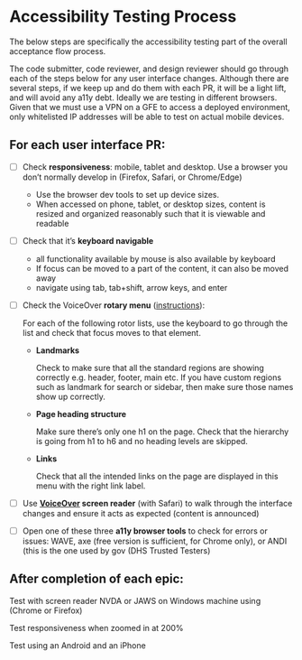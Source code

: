 <!-- prettier-ignore -->
# Accessibility Testing Process

The below steps are specifically the accessibility testing part of the overall acceptance flow process.

The code submitter, code reviewer, and design reviewer should go through each of the steps below for any user interface changes. Although there are several steps, if we keep up and do them with each PR, it will be a light lift, and will avoid any a11y debt. Ideally we are testing in different browsers. Given that we must use a VPN on a GFE to access a deployed environment, only whitelisted IP addresses will be able to test on actual mobile devices.

## For each user interface PR:

- [ ] Check **responsiveness**: mobile, tablet and desktop. Use a browser you don’t normally develop in (Firefox, Safari, or Chrome/Edge)

  - Use the browser dev tools to set up device sizes.
  - When accessed on phone, tablet, or desktop sizes, content is resized and organized reasonably such that it is viewable and readable

- [ ] Check that it’s **keyboard navigable**

  - all functionality available by mouse is also available by keyboard
  - If focus can be moved to a part of the content, it can also be moved away
  - navigate using tab, tab+shift, arrow keys, and enter

- [ ] Check the VoiceOver **rotary menu** ([instructions](https://github.com/trussworks/accessibility/blob/master/README.md#how-to-use-the-rotor-menu)):

  For each of the following rotor lists, use the keyboard to go through the list and check that focus moves to that element.

  - **Landmarks**

    Check to make sure that all the standard regions are showing correctly e.g. header, footer, main etc.
    If you have custom regions such as landmark for search or sidebar, then make sure those names show up correctly.

  - **Page heading structure**

    Make sure there’s only one h1 on the page. Check that the hierarchy is going from h1 to h6 and no heading levels are skipped.

  - **Links**

    Check that all the intended links on the page are displayed in this menu with the right link label.

- [ ] Use **[VoiceOver](https://dequeuniversity.com/screenreaders/voiceover-keyboard-shortcuts) screen reader** (with Safari) to walk through the interface changes and ensure it acts as expected (content is announced)

- [ ] Open one of these three **a11y browser tools** to check for errors or issues: WAVE, axe (free version is sufficient, for Chrome only), or ANDI (this is the one used by gov (DHS Trusted Testers)

## After completion of each epic:

Test with screen reader NVDA or JAWS on Windows machine using (Chrome or Firefox)

Test responsiveness when zoomed in at 200%

Test using an Android and an iPhone
